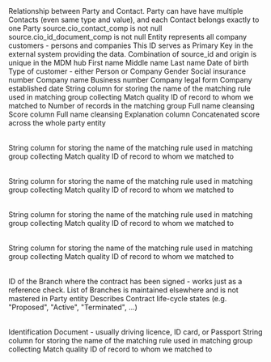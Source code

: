<?xml version='1.0' encoding='UTF-8'?>
<instanceModel>
	<relationships>
		<relationship parentRole="party" name="party_has_address" elemId="22725" childRole="addresses" type="Same System" parentTable="party" childTable="address">
			<description></description>
			<foreignKey>
				<column parentColumn="source_id" elemId="435514" childColumn="party_source_id"/>
			</foreignKey>
			<parentToChild>
				<column source="master_id" name="party_master_id" elemId="29326" type="long_int" size="" createInto="address_match">
					<filterExpression></filterExpression>
				</column>
				<column source="isolate_flag" name="party_match_isolate" elemId="179911" type="boolean" size="" createInto="address_match">
					<filterExpression></filterExpression>
				</column>
			</parentToChild>
			<childToParent>
				<column source="cio_address_comp" name="cio_address_comp_set" elemId="111566" method="concatenateDistinct" type="string" separator="^~" size="40000" createInto="party_match">
					<filterExpression></filterExpression>
				</column>
			</childToParent>
			<advanced>
				<extendedSameSystem parentColumn="" enable="false" childColumn=""/>
				<alternativeKey alternativePk="" alternativeFk=""/>
			</advanced>
		</relationship>
		<relationship parentRole="party" name="party_has_contact" elemId="35423" childRole="contacts" type="Same System" parentTable="party" childTable="contact">
			<description>Relationship between Party and Contact. Party can have have multiple Contacts (even same type and value), and each Contact belongs exactly to one Party</description>
			<foreignKey>
				<column parentColumn="source_id" elemId="455507" childColumn="party_source_id"/>
			</foreignKey>
			<parentToChild>
				<column source="master_id" name="party_master_id" elemId="37575" type="long_int" size="" createInto="contact_match">
					<filterExpression></filterExpression>
				</column>
				<column source="isolate_flag" name="party_match_isolate" elemId="184062" type="boolean" size="" createInto="contact_match">
					<filterExpression></filterExpression>
				</column>
			</parentToChild>
			<childToParent>
				<column source="cio_contact_comp" name="cio_contact_comp_set" elemId="105669" method="concatenateDistinct" type="string" separator="^~" size="2000" createInto="party_match">
					<filterExpression>source.cio_contact_comp is not null</filterExpression>
				</column>
			</childToParent>
			<advanced>
				<extendedSameSystem parentColumn="" enable="false" childColumn=""/>
				<alternativeKey alternativePk="" alternativeFk=""/>
			</advanced>
		</relationship>
		<relationship parentRole="party" name="party_has_contract" elemId="35618" childRole="rel_party_contract" type="Same System" parentTable="party" childTable="rel_party2contract">
			<description></description>
			<foreignKey>
				<column parentColumn="source_id" elemId="455653" childColumn="party_source_id"/>
			</foreignKey>
			<parentToChild>
				<column source="master_id" name="pty_master_id" elemId="39002" type="long_int" size="" createInto="rel_party2contract_clean">
					<filterExpression></filterExpression>
				</column>
				<column source="cio_type" name="party_parent_cio_type" elemId="11885" type="string" size="30" createInto="rel_party2contract_match">
					<filterExpression></filterExpression>
				</column>
				<column source="isolate_flag" name="party_match_isolate" elemId="184818" type="boolean" size="" createInto="rel_party2contract_match">
					<filterExpression></filterExpression>
				</column>
			</parentToChild>
			<childToParent/>
			<advanced>
				<extendedSameSystem parentColumn="" enable="false" childColumn=""/>
				<alternativeKey alternativePk="" alternativeFk=""/>
			</advanced>
		</relationship>
		<relationship parentRole="ctr" name="contract_has_party" elemId="35634" childRole="party_contract" type="Same System" parentTable="contract" childTable="rel_party2contract">
			<description></description>
			<foreignKey>
				<column parentColumn="source_id" elemId="455799" childColumn="contract_source_id"/>
			</foreignKey>
			<parentToChild/>
			<childToParent/>
			<advanced>
				<extendedSameSystem parentColumn="" enable="false" childColumn=""/>
				<alternativeKey alternativePk="" alternativeFk=""/>
			</advanced>
		</relationship>
		<relationship parentRole="party_child" name="party_has_child_party" elemId="35827" childRole="rel_party_party_parent" type="Same System" parentTable="party" childTable="rel_party2party">
			<description></description>
			<foreignKey>
				<column parentColumn="source_id" elemId="455945" childColumn="child_source_id"/>
			</foreignKey>
			<parentToChild>
				<column source="master_id" name="party_child_master_id" elemId="37694" type="long_int" size="" createInto="rel_party2party_match">
					<filterExpression></filterExpression>
				</column>
				<column source="cio_type" name="party_child_cio_type" elemId="20870" type="string" size="30" createInto="rel_party2party_match">
					<filterExpression></filterExpression>
				</column>
				<column source="isolate_flag" name="party_child_match_isolate" elemId="185578" type="boolean" size="" createInto="rel_party2party_match">
					<filterExpression></filterExpression>
				</column>
			</parentToChild>
			<childToParent/>
			<advanced>
				<extendedSameSystem parentColumn="" enable="false" childColumn=""/>
				<alternativeKey alternativePk="" alternativeFk=""/>
			</advanced>
		</relationship>
		<relationship parentRole="party_parent" name="party_has_parent_party" elemId="35885" childRole="rel_party_party_child" type="Same System" parentTable="party" childTable="rel_party2party">
			<description></description>
			<foreignKey>
				<column parentColumn="source_id" elemId="456091" childColumn="parent_source_id"/>
			</foreignKey>
			<parentToChild>
				<column source="master_id" name="party_parent_master_id" elemId="37993" type="long_int" size="" createInto="rel_party2party_match">
					<filterExpression></filterExpression>
				</column>
				<column source="cio_type" name="party_parent_cio_type" elemId="21149" type="string" size="30" createInto="rel_party2party_match">
					<filterExpression></filterExpression>
				</column>
				<column source="isolate_flag" name="party_parent_match_isolate" elemId="185197" type="boolean" size="" createInto="rel_party2party_match">
					<filterExpression></filterExpression>
				</column>
			</parentToChild>
			<childToParent/>
			<advanced>
				<extendedSameSystem parentColumn="" enable="false" childColumn=""/>
				<alternativeKey alternativePk="" alternativeFk=""/>
			</advanced>
		</relationship>
		<relationship parentRole="party" name="party_has_id_document" elemId="26400708" childRole="id_documents" type="Same System" parentTable="party" childTable="id_document">
			<description></description>
			<foreignKey>
				<column parentColumn="source_id" elemId="26403943" childColumn="party_source_id"/>
			</foreignKey>
			<parentToChild>
				<column source="master_id" name="party_master_id" elemId="26401858" type="long_int" size="" createInto="id_document_match">
					<filterExpression></filterExpression>
				</column>
				<column source="isolate_flag" name="party_match_isolate" elemId="184439" type="boolean" size="" createInto="id_document_match">
					<filterExpression></filterExpression>
				</column>
			</parentToChild>
			<childToParent>
				<column source="cio_id_document_comp" name="cio_id_document_set" elemId="26401859" method="concatenateDistinct" type="string" separator="^~" size="2000" createInto="party_match">
					<filterExpression>source.cio_id_document_comp is not null</filterExpression>
				</column>
			</childToParent>
			<advanced>
				<extendedSameSystem parentColumn="" enable="false" childColumn=""/>
				<alternativeKey alternativePk="" alternativeFk=""/>
			</advanced>
		</relationship>
		<relationship parentRole="" name="product_has_parent" elemId="14735" childRole="" type="Same System" parentTable="product" childTable="rel_prod2prod">
			<description></description>
			<foreignKey>
				<column parentColumn="source_id" elemId="20728" childColumn="parent_source_id"/>
			</foreignKey>
			<parentToChild>
				<column source="master_id" name="product_parent_master_id" elemId="16637" type="long_int" size="" createInto="rel_prod2prod_match">
					<filterExpression></filterExpression>
				</column>
			</parentToChild>
			<childToParent/>
			<advanced>
				<extendedSameSystem parentColumn="" enable="false" childColumn=""/>
				<alternativeKey alternativePk="" alternativeFk=""/>
			</advanced>
		</relationship>
		<relationship parentRole="" name="contract_has_product" elemId="14749" childRole="" type="Same System" parentTable="contract" childTable="rel_prod2contract">
			<description></description>
			<foreignKey>
				<column parentColumn="source_id" elemId="19950" childColumn="ctr_source_id"/>
			</foreignKey>
			<parentToChild/>
			<childToParent/>
			<advanced>
				<extendedSameSystem parentColumn="" enable="false" childColumn=""/>
				<alternativeKey alternativePk="" alternativeFk=""/>
			</advanced>
		</relationship>
		<relationship parentRole="" name="product_has_contract" elemId="14763" childRole="" type="Same System" parentTable="product" childTable="rel_prod2contract">
			<description></description>
			<foreignKey>
				<column parentColumn="source_id" elemId="20339" childColumn="prd_source_id"/>
			</foreignKey>
			<parentToChild>
				<column source="master_id" name="prd_master_id" elemId="16049" type="long_int" size="" createInto="rel_prod2contract_clean">
					<filterExpression></filterExpression>
				</column>
			</parentToChild>
			<childToParent/>
			<advanced>
				<extendedSameSystem parentColumn="meta_system_override" enable="true" childColumn=""/>
				<alternativeKey alternativePk="" alternativeFk=""/>
			</advanced>
		</relationship>
		<relationship parentRole="" name="product_has_child" elemId="14777" childRole="" type="Same System" parentTable="product" childTable="rel_prod2prod">
			<description></description>
			<foreignKey>
				<column parentColumn="source_id" elemId="21117" childColumn="child_source_id"/>
			</foreignKey>
			<parentToChild>
				<column source="master_id" name="product_child_master_id" elemId="16935" type="long_int" size="" createInto="rel_prod2prod_match">
					<filterExpression></filterExpression>
				</column>
			</parentToChild>
			<childToParent/>
			<advanced>
				<extendedSameSystem parentColumn="" enable="false" childColumn=""/>
				<alternativeKey alternativePk="" alternativeFk=""/>
			</advanced>
		</relationship>
	</relationships>
	<tables>
		<table name="party" elemId="22660" type="instance">
			<description>Entity represents all company customers - persons and companies</description>
			<columns>
				<column isPk="true" label="source_id" isSco="false" type="string" size="200" isFk="false" refData="" isSrc="false" isExp="false" name="source_id" elemId="22662" isStd="false" isCio="false">
					<description>This ID serves as Primary Key in the external system providing the data. Combination of source_id and origin is unique in the MDM hub</description>
				</column>
				<column isPk="false" label="First Name" isSco="false" type="string" size="100" isFk="false" refData="" isSrc="true" isExp="false" name="first_name" elemId="22754" isStd="true" isCio="true">
					<description>First name</description>
				</column>
				<column isPk="false" label="Middle Name" isSco="false" type="string" size="100" isFk="false" refData="" isSrc="true" isExp="false" name="middle_name" elemId="144664" isStd="true" isCio="true">
					<description>Middle name</description>
				</column>
				<column isPk="false" label="Last Name" isSco="false" type="string" size="100" isFk="false" refData="" isSrc="true" isExp="false" name="last_name" elemId="22755" isStd="true" isCio="true">
					<description>Last name</description>
				</column>
				<column isPk="false" label="Birth Date" isSco="true" type="day" size="" isFk="false" refData="" isSrc="true" isExp="true" name="birth_date" elemId="35355" isStd="true" isCio="true">
					<description>Date of birth</description>
				</column>
				<column isPk="false" label="Type" isSco="true" type="string" size="30" isFk="false" refData="party_type" isSrc="true" isExp="true" name="type" elemId="35356" isStd="true" isCio="true">
					<description>Type of customer - either Person or Company</description>
				</column>
				<column isPk="false" label="Gender" isSco="true" type="string" size="10" isFk="false" refData="gender" isSrc="true" isExp="true" name="gender" elemId="22756" isStd="true" isCio="true">
					<description>Gender</description>
				</column>
				<column isPk="false" label="SIN" isSco="true" type="string" size="30" isFk="false" refData="" isSrc="true" isExp="true" name="sin" elemId="626" isStd="true" isCio="true">
					<description>Social insurance number</description>
				</column>
				<column isPk="false" label="Company Name" isSco="true" type="string" size="200" isFk="false" refData="" isSrc="true" isExp="true" name="company_name" elemId="627" isStd="true" isCio="true">
					<description>Company name</description>
				</column>
				<column isPk="false" label="Business Number" isSco="true" type="string" size="30" isFk="false" refData="" isSrc="true" isExp="true" name="business_number" elemId="628" isStd="true" isCio="true">
					<description>Business number</description>
				</column>
				<column isPk="false" label="Legal Form" isSco="false" type="string" size="30" isFk="false" refData="legal_form" isSrc="true" isExp="false" name="legal_form" elemId="107186" isStd="true" isCio="true">
					<description>Company legal form</description>
				</column>
				<column isPk="false" label="Established Date" isSco="true" type="day" size="" isFk="false" refData="" isSrc="true" isExp="true" name="established_date" elemId="629" isStd="true" isCio="true">
					<description>Company established date</description>
				</column>
			</columns>
			<matchingTab enableIdentify="true" matching="true">
				<matchingTabColumns>
					<column name="uni_rule_name" elemId="21991" type="string" size="100">
						<description>String column for storing the name of the matching rule used in matching group collecting</description>
					</column>
					<column name="uni_match_quality" elemId="16228" type="float" size="">
						<description>Match quality</description>
					</column>
					<column name="uni_match_id" elemId="16229" type="long_int" size="">
						<description>ID of record to whom we matched to</description>
					</column>
					<column name="mat_party_type" elemId="20413" type="string" size="1000">
						<description></description>
					</column>
					<column name="mat_gender" elemId="20414" type="string" size="1000">
						<description></description>
					</column>
					<column name="mat_first_name" elemId="20415" type="string" size="1000">
						<description></description>
					</column>
					<column name="mat_middle_name" elemId="20416" type="string" size="1000">
						<description></description>
					</column>
					<column name="mat_last_name" elemId="20417" type="string" size="1000">
						<description></description>
					</column>
					<column name="mat_full_name" elemId="20418" type="string" size="1000">
						<description></description>
					</column>
					<column name="mat_initials" elemId="20419" type="string" size="1000">
						<description></description>
					</column>
					<column name="mat_person_id" elemId="20420" type="string" size="1000">
						<description></description>
					</column>
					<column name="mat_birth_date" elemId="20421" type="day" size="">
						<description></description>
					</column>
					<column name="mat_company_name" elemId="20422" type="string" size="1000">
						<description></description>
					</column>
					<column name="mat_company_id" elemId="20423" type="string" size="1000">
						<description></description>
					</column>
					<column name="mat_address_set" elemId="20424" type="string" size="1000">
						<description></description>
					</column>
					<column name="mat_contact_set" elemId="20425" type="string" size="1000">
						<description></description>
					</column>
					<column name="mat_id_doc_set" elemId="20426" type="string" size="1000">
						<description></description>
					</column>
				</matchingTabColumns>
				<multipleMatching disableDefault="false">
					<matchingDefinitions/>
				</multipleMatching>
			</matchingTab>
			<aggregationTab aggregation="true" groupingColumn="master_id">
				<aggregationTabColumns>
					<aggregationTabColumn name="agg_group_size" elemId="16123" type="integer" size="">
						<description>Number of records in the matching group</description>
					</aggregationTabColumn>
				</aggregationTabColumns>
			</aggregationTab>
			<advanced>
				<specialColumns>
					<column name="sco_full_name" elemId="105256" type="integer" size="" createInto="party_clean">
						<description>Full name cleansing Score column</description>
					</column>
					<column name="exp_full_name" elemId="105257" type="string" size="2000" createInto="party_clean">
						<description>Full name cleansing Explanation column</description>
					</column>
					<column name="sco_instance" elemId="166560" type="integer" size="" createInto="party_clean">
						<description>Concatenated score across the whole party entity</description>
					</column>
					<column name="pat_name" elemId="145001" type="string" size="20" createInto="party_clean">
						<description></description>
					</column>
					<column name="dq_indicator" elemId="8785" type="integer" size="" createInto="party_clean">
						<description></description>
					</column>
					<column name="dq_indicator_name" elemId="8786" type="string" size="10" createInto="party_clean">
						<description></description>
					</column>
					<column name="mda_override" elemId="16626" type="boolean" size="" createInto="load">
						<description></description>
					</column>
				</specialColumns>
				<historicalColumns/>
				<oldValueColumns/>
			</advanced>
		</table>
		<table name="address" elemId="22721" type="instance">
			<description></description>
			<columns>
				<column isPk="true" label="source_id" isSco="false" type="string" size="200" isFk="false" refData="" isSrc="false" isExp="false" name="source_id" elemId="22723" isStd="false" isCio="false">
					<description></description>
				</column>
				<column isPk="false" label="Party source_id" isSco="false" type="string" size="200" isFk="true" refData="" isSrc="false" isExp="false" name="party_source_id" elemId="22734" isStd="false" isCio="false">
					<description></description>
				</column>
				<column isPk="false" label="Type" isSco="true" type="integer" size="30" isFk="false" refData="address_type" isSrc="true" isExp="true" name="type" elemId="114595" isStd="true" isCio="false">
					<description></description>
				</column>
				<column isPk="false" label="Street" isSco="false" type="string" size="100" isFk="false" refData="" isSrc="true" isExp="false" name="street" elemId="22759" isStd="false" isCio="true">
					<description></description>
				</column>
				<column isPk="false" label="City" isSco="false" type="string" size="100" isFk="false" refData="" isSrc="true" isExp="false" name="city" elemId="22760" isStd="false" isCio="true">
					<description></description>
				</column>
				<column isPk="false" label="State" isSco="false" type="string" size="100" isFk="false" refData="" isSrc="true" isExp="false" name="state" elemId="22761" isStd="false" isCio="true">
					<description></description>
				</column>
				<column isPk="false" label="ZIP" isSco="false" type="string" size="100" isFk="false" refData="" isSrc="true" isExp="false" name="zip" elemId="22762" isStd="false" isCio="true">
					<description></description>
				</column>
				<column isPk="false" label="" isSco="true" type="string" size="100" isFk="false" refData="" isSrc="false" isExp="true" name="address" elemId="22763" isStd="false" isCio="false">
					<description></description>
				</column>
			</columns>
			<matchingTab enableIdentify="false" matching="true">
				<matchingTabColumns>
					<column name="uni_rule_name" elemId="10508" type="string" size="100">
						<description>String column for storing the name of the matching rule used in matching group collecting</description>
					</column>
					<column name="uni_match_quality" elemId="10511" type="float" size="">
						<description>Match quality</description>
					</column>
					<column name="uni_match_id" elemId="10512" type="long_int" size="">
						<description>ID of record to whom we matched to</description>
					</column>
				</matchingTabColumns>
				<multipleMatching disableDefault="false">
					<matchingDefinitions/>
				</multipleMatching>
			</matchingTab>
			<aggregationTab aggregation="false" groupingColumn="">
				<aggregationTabColumns/>
			</aggregationTab>
			<advanced>
				<specialColumns>
					<column name="cio_address_comp" elemId="111107" type="string" size="1000" createInto="address_clean">
						<description></description>
					</column>
					<column name="tmp_validity_level" elemId="149960" type="string" size="100" createInto="address_clean">
						<description></description>
					</column>
					<column name="tmp_address_validity" elemId="149961" type="string" size="100" createInto="address_clean">
						<description></description>
					</column>
					<column name="mda_override" elemId="17021" type="boolean" size="" createInto="load">
						<description></description>
					</column>
				</specialColumns>
				<historicalColumns/>
				<oldValueColumns>
					<column name="old_party_master_id" elemId="27409" srcColumn="party_master_id">
						<description></description>
					</column>
				</oldValueColumns>
			</advanced>
		</table>
		<table name="contact" elemId="35382" type="instance">
			<description></description>
			<columns>
				<column isPk="true" label="source_id" isSco="false" type="string" size="200" isFk="false" refData="" isSrc="false" isExp="false" name="source_id" elemId="35452" isStd="false" isCio="false">
					<description></description>
				</column>
				<column isPk="false" label="Party source_id" isSco="false" type="string" size="200" isFk="true" refData="" isSrc="false" isExp="false" name="party_source_id" elemId="35384" isStd="false" isCio="false">
					<description></description>
				</column>
				<column isPk="false" label="Type" isSco="true" type="string" size="20" isFk="false" refData="contact_type" isSrc="true" isExp="true" name="type" elemId="35399" isStd="true" isCio="true">
					<description></description>
				</column>
				<column isPk="false" label="Value" isSco="true" type="string" size="100" isFk="false" refData="" isSrc="true" isExp="true" name="value" elemId="35400" isStd="true" isCio="true">
					<description></description>
				</column>
			</columns>
			<matchingTab enableIdentify="false" matching="true">
				<matchingTabColumns>
					<column name="uni_rule_name" elemId="10891" type="string" size="100">
						<description>String column for storing the name of the matching rule used in matching group collecting</description>
					</column>
					<column name="uni_match_quality" elemId="10894" type="float" size="">
						<description>Match quality</description>
					</column>
					<column name="uni_match_id" elemId="10895" type="long_int" size="">
						<description>ID of record to whom we matched to</description>
					</column>
					<column name="mat_value" elemId="18781" type="string" size="1000">
						<description></description>
					</column>
				</matchingTabColumns>
				<multipleMatching disableDefault="false">
					<matchingDefinitions/>
				</multipleMatching>
			</matchingTab>
			<aggregationTab aggregation="false" groupingColumn="">
				<aggregationTabColumns/>
			</aggregationTab>
			<advanced>
				<specialColumns>
					<column name="cio_contact_comp" elemId="112223" type="string" size="1000" createInto="contact_clean">
						<description></description>
					</column>
					<column name="mda_override" elemId="13820" type="boolean" size="" createInto="load">
						<description></description>
					</column>
				</specialColumns>
				<historicalColumns/>
				<oldValueColumns>
					<column name="old_party_master_id" elemId="240825" srcColumn="party_master_id">
						<description></description>
					</column>
				</oldValueColumns>
			</advanced>
		</table>
		<table name="rel_party2party" elemId="35725" type="instance">
			<description></description>
			<columns>
				<column isPk="true" label="source_id" isSco="false" type="string" size="200" isFk="false" refData="" isSrc="false" isExp="false" name="source_id" elemId="35727" isStd="false" isCio="false">
					<description></description>
				</column>
				<column isPk="false" label="Parent source_id" isSco="false" type="string" size="200" isFk="true" refData="" isSrc="false" isExp="false" name="parent_source_id" elemId="35749" isStd="false" isCio="false">
					<description></description>
				</column>
				<column isPk="false" label="Child source_id" isSco="false" type="string" size="200" isFk="true" refData="" isSrc="false" isExp="false" name="child_source_id" elemId="35747" isStd="false" isCio="false">
					<description></description>
				</column>
				<column isPk="false" label="Relation Type" isSco="false" type="string" size="100" isFk="false" refData="rel_pty2pty_type" isSrc="true" isExp="false" name="rel_type" elemId="35750" isStd="false" isCio="false">
					<description></description>
				</column>
				<column isPk="false" label="Relation Category" isSco="false" type="string" size="100" isFk="false" refData="rel_pty2pty_ctg" isSrc="true" isExp="false" name="rel_category" elemId="11440487" isStd="false" isCio="false">
					<description></description>
				</column>
				<column isPk="false" label="Valid From" isSco="true" type="day" size="" isFk="false" refData="" isSrc="true" isExp="true" name="p2p_valid_from" elemId="26373496" isStd="true" isCio="true">
					<description></description>
				</column>
				<column isPk="false" label="Valid To" isSco="true" type="day" size="" isFk="false" refData="" isSrc="true" isExp="true" name="p2p_valid_to" elemId="26373497" isStd="true" isCio="true">
					<description></description>
				</column>
			</columns>
			<matchingTab enableIdentify="false" matching="true">
				<matchingTabColumns>
					<column name="uni_rule_name" elemId="11659" type="string" size="100">
						<description>String column for storing the name of the matching rule used in matching group collecting</description>
					</column>
					<column name="uni_match_quality" elemId="11662" type="float" size="">
						<description>Match quality</description>
					</column>
					<column name="uni_match_id" elemId="11663" type="long_int" size="">
						<description>ID of record to whom we matched to</description>
					</column>
				</matchingTabColumns>
				<multipleMatching disableDefault="false">
					<matchingDefinitions/>
				</multipleMatching>
			</matchingTab>
			<aggregationTab aggregation="false" groupingColumn="">
				<aggregationTabColumns/>
			</aggregationTab>
			<advanced>
				<specialColumns>
					<column name="mda_override" elemId="14652" type="boolean" size="" createInto="load">
						<description></description>
					</column>
				</specialColumns>
				<historicalColumns/>
				<oldValueColumns>
					<column name="old_party_child_master_id" elemId="181790" srcColumn="party_child_master_id">
						<description></description>
					</column>
					<column name="old_party_parent_master_id" elemId="182180" srcColumn="party_parent_master_id">
						<description></description>
					</column>
				</oldValueColumns>
			</advanced>
		</table>
		<table name="rel_party2contract" elemId="35554" type="instance">
			<description></description>
			<columns>
				<column isPk="true" label="source_id" isSco="false" type="string" size="200" isFk="false" refData="" isSrc="false" isExp="false" name="source_id" elemId="35556" isStd="false" isCio="false">
					<description></description>
				</column>
				<column isPk="false" label="Contract source_id" isSco="false" type="string" size="200" isFk="true" refData="" isSrc="false" isExp="false" name="contract_source_id" elemId="35593" isStd="false" isCio="false">
					<description></description>
				</column>
				<column isPk="false" label="Party source_id" isSco="false" type="string" size="200" isFk="true" refData="" isSrc="false" isExp="false" name="party_source_id" elemId="35594" isStd="false" isCio="false">
					<description></description>
				</column>
				<column isPk="false" label="Relation Type" isSco="true" type="string" size="100" isFk="false" refData="" isSrc="true" isExp="true" name="rel_type" elemId="35595" isStd="true" isCio="false">
					<description></description>
				</column>
			</columns>
			<matchingTab enableIdentify="false" matching="true">
				<matchingTabColumns>
					<column name="uni_rule_name" elemId="12562" type="string" size="100">
						<description>String column for storing the name of the matching rule used in matching group collecting</description>
					</column>
					<column name="uni_match_quality" elemId="12564" type="float" size="">
						<description>Match quality</description>
					</column>
					<column name="uni_match_id" elemId="12565" type="long_int" size="">
						<description>ID of record to whom we matched to</description>
					</column>
				</matchingTabColumns>
				<multipleMatching disableDefault="false">
					<matchingDefinitions/>
				</multipleMatching>
			</matchingTab>
			<aggregationTab aggregation="false" groupingColumn="">
				<aggregationTabColumns/>
			</aggregationTab>
			<advanced>
				<specialColumns/>
				<historicalColumns/>
				<oldValueColumns>
					<column name="old_party_master_id_tmp" elemId="185960" srcColumn="pty_master_id">
						<description></description>
					</column>
				</oldValueColumns>
			</advanced>
		</table>
		<table name="contract" elemId="35489" type="instance">
			<description></description>
			<columns>
				<column isPk="true" label="source_id" isSco="false" type="string" size="200" isFk="false" refData="" isSrc="false" isExp="false" name="source_id" elemId="35491" isStd="false" isCio="false">
					<description></description>
				</column>
				<column isPk="false" label="Sale Point" isSco="false" type="string" size="100" isFk="false" refData="sale_point" isSrc="true" isExp="false" name="sale_point" elemId="35526" isStd="false" isCio="true">
					<description>ID of the Branch where the contract has been signed - works just as a reference check. List of Branches is maintained elsewhere and is not mastered in Party entity</description>
				</column>
				<column isPk="false" label="Status" isSco="false" type="string" size="30" isFk="false" refData="" isSrc="true" isExp="false" name="status" elemId="115661" isStd="false" isCio="false">
					<description>Describes Contract life-cycle states (e.g. &quot;Proposed&quot;, &quot;Active&quot;, &quot;Terminated&quot;, ...)</description>
				</column>
				<column isPk="false" label="Type" isSco="false" type="string" size="100" isFk="false" refData="contract_type" isSrc="true" isExp="false" name="type" elemId="115662" isStd="false" isCio="true">
					<description></description>
				</column>
				<column isPk="false" label="Variant" isSco="false" type="string" size="100" isFk="false" refData="" isSrc="true" isExp="false" name="variant" elemId="26387343" isStd="false" isCio="false">
					<description></description>
				</column>
				<column isPk="false" label="Valid From" isSco="true" type="datetime" size="" isFk="false" refData="" isSrc="true" isExp="true" name="valid_from" elemId="35524" isStd="true" isCio="true">
					<description></description>
				</column>
				<column isPk="false" label="Valid To" isSco="true" type="datetime" size="" isFk="false" refData="" isSrc="true" isExp="true" name="valid_to" elemId="35525" isStd="true" isCio="true">
					<description></description>
				</column>
				<column isPk="false" label="Product source_id" isSco="false" type="string" size="200" isFk="true" refData="" isSrc="false" isExp="false" name="product_source_id" elemId="26376215" isStd="false" isCio="false">
					<description></description>
				</column>
			</columns>
			<matchingTab enableIdentify="false" matching="false">
				<matchingTabColumns/>
				<multipleMatching disableDefault="false">
					<matchingDefinitions/>
				</multipleMatching>
			</matchingTab>
			<aggregationTab aggregation="false" groupingColumn="">
				<aggregationTabColumns/>
			</aggregationTab>
			<advanced>
				<specialColumns/>
				<historicalColumns/>
				<oldValueColumns/>
			</advanced>
		</table>
		<table name="id_document" elemId="26399563" type="instance">
			<description>Identification Document - usually driving licence, ID card, or Passport</description>
			<columns>
				<column isPk="true" label="source_id" isSco="false" type="string" size="200" isFk="false" refData="" isSrc="false" isExp="false" name="source_id" elemId="26400158" isStd="false" isCio="false">
					<description></description>
				</column>
				<column isPk="false" label="Party source_id" isSco="false" type="string" size="200" isFk="true" refData="" isSrc="false" isExp="false" name="party_source_id" elemId="26400524" isStd="false" isCio="false">
					<description></description>
				</column>
				<column isPk="false" label="Type" isSco="true" type="string" size="30" isFk="false" refData="id_document_type" isSrc="true" isExp="true" name="type" elemId="26401077" isStd="false" isCio="true">
					<description></description>
				</column>
				<column isPk="false" label="Value" isSco="false" type="string" size="100" isFk="false" refData="" isSrc="true" isExp="false" name="value" elemId="26401078" isStd="false" isCio="true">
					<description></description>
				</column>
			</columns>
			<matchingTab enableIdentify="false" matching="true">
				<matchingTabColumns>
					<column name="uni_rule_name" elemId="12957" type="string" size="100">
						<description>String column for storing the name of the matching rule used in matching group collecting</description>
					</column>
					<column name="uni_match_quality" elemId="12959" type="float" size="">
						<description>Match quality</description>
					</column>
					<column name="uni_match_id" elemId="12960" type="long_int" size="">
						<description>ID of record to whom we matched to</description>
					</column>
					<column name="mat_value" elemId="19565" type="string" size="1000">
						<description></description>
					</column>
				</matchingTabColumns>
				<multipleMatching disableDefault="false">
					<matchingDefinitions/>
				</multipleMatching>
			</matchingTab>
			<aggregationTab aggregation="false" groupingColumn="">
				<aggregationTabColumns/>
			</aggregationTab>
			<advanced>
				<specialColumns>
					<column name="cio_id_document_comp" elemId="26402046" type="string" size="1000" createInto="id_document_clean">
						<description></description>
					</column>
					<column name="mda_override" elemId="14236" type="boolean" size="" createInto="load">
						<description></description>
					</column>
				</specialColumns>
				<historicalColumns/>
				<oldValueColumns>
					<column name="old_party_master_id" elemId="181403" srcColumn="party_master_id">
						<description></description>
					</column>
				</oldValueColumns>
			</advanced>
		</table>
		<table name="product" elemId="14675" type="instance">
			<description></description>
			<columns>
				<column isPk="true" label="" isSco="false" type="string" size="200" isFk="false" refData="" isSrc="false" isExp="false" name="source_id" elemId="13497" isStd="false" isCio="false">
					<description></description>
				</column>
				<column isPk="false" label="" isSco="true" type="string" size="100" isFk="false" refData="" isSrc="true" isExp="true" name="name" elemId="13498" isStd="true" isCio="true">
					<description></description>
				</column>
				<column isPk="false" label="" isSco="false" type="string" size="1000" isFk="false" refData="" isSrc="true" isExp="false" name="description" elemId="13499" isStd="true" isCio="true">
					<description></description>
				</column>
				<column isPk="false" label="" isSco="true" type="string" size="100" isFk="false" refData="product_type" isSrc="true" isExp="true" name="type" elemId="13500" isStd="true" isCio="true">
					<description></description>
				</column>
				<column isPk="false" label="" isSco="true" type="string" size="100" isFk="false" refData="" isSrc="true" isExp="true" name="status" elemId="13501" isStd="true" isCio="true">
					<description></description>
				</column>
				<column isPk="false" label="" isSco="false" type="string" size="10" isFk="false" refData="" isSrc="true" isExp="false" name="package_flag" elemId="13502" isStd="true" isCio="true">
					<description></description>
				</column>
				<column isPk="false" label="" isSco="true" type="day" size="" isFk="false" refData="" isSrc="true" isExp="true" name="valid_to" elemId="4950" isStd="true" isCio="true">
					<description></description>
				</column>
				<column isPk="false" label="" isSco="true" type="day" size="" isFk="false" refData="" isSrc="true" isExp="true" name="valid_from" elemId="4951" isStd="true" isCio="true">
					<description></description>
				</column>
			</columns>
			<matchingTab enableIdentify="false" matching="true">
				<matchingTabColumns>
					<column name="mat_name" elemId="32605" type="string" size="100">
						<description></description>
					</column>
					<column name="mat_type" elemId="32606" type="string" size="100">
						<description></description>
					</column>
				</matchingTabColumns>
				<multipleMatching disableDefault="false">
					<matchingDefinitions/>
				</multipleMatching>
			</matchingTab>
			<aggregationTab aggregation="false" groupingColumn="">
				<aggregationTabColumns/>
			</aggregationTab>
			<advanced>
				<specialColumns>
					<column name="mda_override" elemId="15174" type="boolean" size="" createInto="load">
						<description></description>
					</column>
				</specialColumns>
				<historicalColumns/>
				<oldValueColumns/>
			</advanced>
		</table>
		<table name="rel_prod2prod" elemId="14695" type="instance">
			<description></description>
			<columns>
				<column isPk="true" label="" isSco="false" type="string" size="200" isFk="false" refData="" isSrc="false" isExp="false" name="source_id" elemId="15169" isStd="false" isCio="false">
					<description></description>
				</column>
				<column isPk="false" label="" isSco="false" type="string" size="200" isFk="true" refData="" isSrc="false" isExp="false" name="parent_source_id" elemId="15170" isStd="false" isCio="false">
					<description></description>
				</column>
				<column isPk="false" label="" isSco="false" type="string" size="200" isFk="true" refData="" isSrc="false" isExp="false" name="child_source_id" elemId="15171" isStd="false" isCio="false">
					<description></description>
				</column>
				<column isPk="false" label="" isSco="false" type="string" size="100" isFk="false" refData="" isSrc="true" isExp="false" name="rel_type" elemId="17162" isStd="true" isCio="true">
					<description></description>
				</column>
				<column isPk="false" label="" isSco="false" type="string" size="100" isFk="false" refData="" isSrc="true" isExp="false" name="rel_category" elemId="17163" isStd="true" isCio="true">
					<description></description>
				</column>
			</columns>
			<matchingTab enableIdentify="false" matching="true">
				<matchingTabColumns/>
				<multipleMatching disableDefault="false">
					<matchingDefinitions/>
				</multipleMatching>
			</matchingTab>
			<advanced>
				<specialColumns>
					<column name="mda_override" elemId="15465" type="boolean" size="" createInto="load">
						<description></description>
					</column>
				</specialColumns>
				<historicalColumns/>
				<oldValueColumns/>
			</advanced>
			<aggregationTab aggregation="false" groupingColumn="">
				<aggregationTabColumns/>
			</aggregationTab>
		</table>
		<table name="rel_prod2contract" elemId="14715" type="instance">
			<description></description>
			<columns>
				<column isPk="true" label="" isSco="false" type="string" size="200" isFk="false" refData="" isSrc="false" isExp="false" name="source_id" elemId="13099" isStd="false" isCio="false">
					<description></description>
				</column>
				<column isPk="false" label="" isSco="false" type="string" size="200" isFk="true" refData="" isSrc="false" isExp="false" name="prd_source_id" elemId="13100" isStd="false" isCio="false">
					<description></description>
				</column>
				<column isPk="false" label="" isSco="false" type="string" size="200" isFk="true" refData="" isSrc="false" isExp="false" name="ctr_source_id" elemId="13101" isStd="false" isCio="false">
					<description></description>
				</column>
				<column isPk="false" label="Variant" isSco="false" type="string" size="100" isFk="false" refData="" isSrc="true" isExp="false" name="variant" elemId="27071" isStd="false" isCio="false">
					<description></description>
				</column>
			</columns>
			<matchingTab enableIdentify="false" matching="false">
				<matchingTabColumns/>
				<multipleMatching disableDefault="false">
					<matchingDefinitions/>
				</multipleMatching>
			</matchingTab>
			<advanced>
				<specialColumns/>
				<historicalColumns/>
				<oldValueColumns/>
			</advanced>
			<aggregationTab aggregation="false" groupingColumn="">
				<aggregationTabColumns/>
			</aggregationTab>
		</table>
	</tables>
	<dicTables/>
</instanceModel>